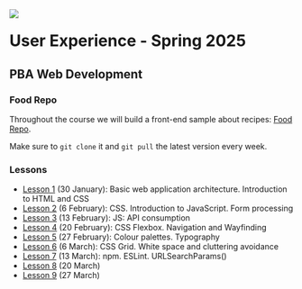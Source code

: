 <img src="https://github.com/user-attachments/assets/301941d6-924d-424f-9c95-b3a431c98f0b" align="left" style="z-index: 999;">

# User Experience - Spring 2025
## PBA Web Development

### Food Repo
Throughout the course we will build a front-end sample about recipes: [Food Repo](https://github.com/arturomorarioja/js_food_repo_ux_f25). 

Make sure to `git clone` it and `git pull` the latest version every week.

### Lessons

- [Lesson 1](https://github.com/arturomorarioja-kea/WD_UX_F25/blob/main/Lesson01/README.md) (30 January): Basic web application architecture. Introduction to HTML and CSS
- [Lesson 2](https://github.com/arturomorarioja-kea/WD_UX_F25/blob/main/Lesson02/README.md) (6 February): CSS. Introduction to JavaScript. Form processing
- [Lesson 3](https://github.com/arturomorarioja-kea/WD_UX_F25/blob/main/Lesson03/README.md) (13 February): JS: API consumption
- [Lesson 4](https://github.com/arturomorarioja-kea/WD_UX_F25/blob/main/Lesson04/README.md) (20 February): CSS Flexbox. Navigation and Wayfinding
- [Lesson 5](https://github.com/arturomorarioja-kea/WD_UX_F25/blob/main/Lesson05/README.md) (27 February): Colour palettes. Typography
- [Lesson 6](https://github.com/arturomorarioja-kea/WD_UX_F25/blob/main/Lesson06/README.md) (6 March): CSS Grid. White space and cluttering avoidance
- [Lesson 7](https://github.com/arturomorarioja-kea/WD_UX_F25/blob/main/Lesson07/README.md) (13 March): npm. ESLint. URLSearchParams()
- [Lesson 8](https://github.com/arturomorarioja-kea/WD_UX_F25/blob/main/Lesson08/README.md) (20 March)
- [Lesson 9](https://github.com/arturomorarioja-kea/WD_UX_F25/blob/main/Lesson09/README.md) (27 March)
